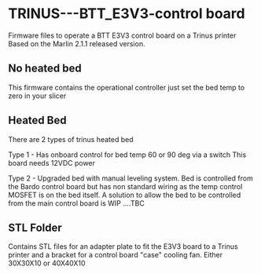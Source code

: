 # TRINUS---BTT_E3V3-control board
Firmware files to operate a BTT E3V3 control board on a Trinus printer
Based on the Marlin 2.1.1 released version. 

## No heated bed 
This firmware contains the operational controller just set the bed temp to zero in your slicer

## Heated Bed 
There are 2 types of trinus heated bed

Type 1 - Has onboard control for bed temp 60 or 90 deg via a switch This board needs 12VDC power

Type 2 - Upgraded bed with manual leveling system.  Bed is controlled from the Bardo control board but has
         non standard wiring as the temp control MOSFET is on the bed itself.
         A solution to allow the bed to be controlled from the main control board is WIP ....TBC


## STL Folder
Contains STL files for an adapter plate to fit the E3V3 board to a Trinus printer and a bracket for a
control board "case" cooling fan. Either 30X30X10 or 40X40X10 

